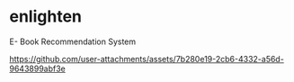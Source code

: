 # enlighten

E- Book Recommendation System 

https://github.com/user-attachments/assets/7b280e19-2cb6-4332-a56d-9643899abf3e
